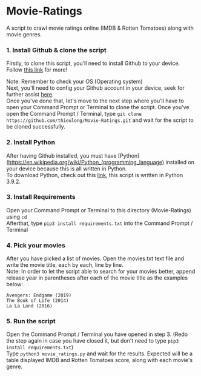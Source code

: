 # Movie-Ratings
A script to crawl movie ratings online (IMDB &amp; Rotten Tomatoes) along with movie genres.
### 1. Install Github & clone the script
Firstly, to clone this script, you'll need to install Github to your device. Follow [this link](https://github.com/git-guides/install-git) for more!  
  
Note: Remember to check your OS (Operating system)  
Next, you'll need to config your Github account in your device, seek for further assist [here](https://git-scm.com/book/en/v2/Customizing-Git-Git-Configuration).  
Once you've done that, let's move to the next step where you'll have to open your Command Prompt or Terminal to clone the script. Once you've open the Command Prompt / Terminal, type `git clone https://github.com/thieulong/Movie-Ratings.git` and wait for the script to be cloned successfully.
### 2. Install Python
After having Github installed, you must have [Python](https://en.wikipedia.org/wiki/Python_(programming_language) installed on your device because this is all written in Python.  
To download Python, check out this [link](https://www.python.org/downloads/), this script is written in Python 3.9.2.  
### 3. Install Requirements
Open your Command Prompt or Terminal to this directory (Movie-Ratings) using `cd`  
Afterthat, type `pip3 install requirements.txt` into the Command Prompt / Terminal  
### 4. Pick your movies
After you have picked a list of movies. Open the movies.txt text file and write the movie title, each by each, line by line.  
Note: In order to let the script able to search for your movies better, append release year in parentheses after each of the movie title as the examples below:  
```
Avengers: Endgame (2019)
The Book of Life (2014)
La La Land (2016)
```
### 5. Run the script
Open the Command Prompt / Terminal you have opened in step 3. (Redo the step again in case you have closed it, but don't need to type `pip3 install requirements.txt`)  
Type `python3 movie_ratings.py` and wait for the results. Expected will be a table displayed IMDB and Rotten Tomatoes score, along with each movie's genre.  
